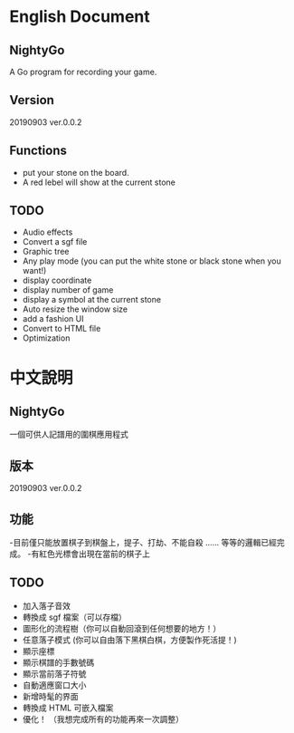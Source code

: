# English Document
## NightyGo
A Go program for recording your game.

## Version
20190903 ver.0.0.2

## Functions
- put your stone on the board.
- A red lebel will show at the current stone

## TODO
- Audio effects
- Convert a sgf file
- Graphic tree
- Any play mode (you can put the white stone or black stone when you want!)
- display coordinate
- display number of game
- display a symbol at the current stone
- Auto resize the window size
- add a fashion UI
- Convert to HTML file
- Optimization

##
# 中文說明
## NightyGo
一個可供人記譜用的圍棋應用程式

## 版本
20190903 ver.0.0.2

## 功能
-目前僅只能放置棋子到棋盤上，提子、打劫、不能自殺 ...... 等等的邏輯已經完成。
-有紅色光標會出現在當前的棋子上

## TODO
- 加入落子音效
- 轉換成 sgf 檔案（可以存檔）
- 圖形化的流程樹（你可以自動回滾到任何想要的地方！）
- 任意落子模式 (你可以自由落下黑棋白棋，方便製作死活提！)
- 顯示座標
- 顯示棋譜的手數號碼
- 顯示當前落子符號
- 自動適應窗口大小
- 新增時髦的界面
- 轉換成 HTML 可嵌入檔案
- 優化！ （我想完成所有的功能再來一次調整）
